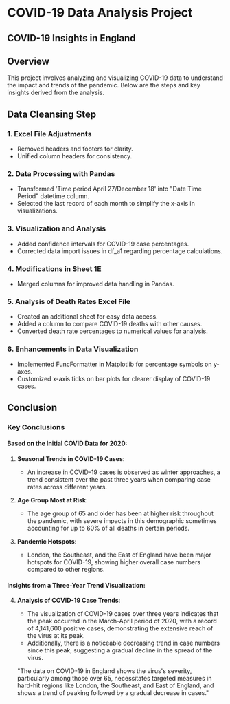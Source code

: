 # COVID-19 Data Analysis Project
## COVID-19 Insights in England

## Overview

This project involves analyzing and visualizing COVID-19 data to understand the impact and trends of the pandemic. Below are the steps and key insights derived from the analysis.

## Data Cleansing Step

### 1. Excel File Adjustments
- Removed headers and footers for clarity.
- Unified column headers for consistency.

### 2. Data Processing with Pandas
- Transformed 'Time period April 27/December 18' into "Date Time Period" datetime column.
- Selected the last record of each month to simplify the x-axis in visualizations.

### 3. Visualization and Analysis
- Added confidence intervals for COVID-19 case percentages.
- Corrected data import issues in df_a1 regarding percentage calculations.


### 4. Modifications in Sheet 1E
- Merged columns for improved data handling in Pandas.

### 5. Analysis of Death Rates Excel File
- Created an additional sheet for easy data access.
- Added a column to compare COVID-19 deaths with other causes.
- Converted death rate percentages to numerical values for analysis.

### 6. Enhancements in Data Visualization
- Implemented FuncFormatter in Matplotlib for percentage symbols on y-axes.
- Customized x-axis ticks on bar plots for clearer display of COVID-19 cases.

## Conclusion

### Key Conclusions

#### Based on the Initial COVID Data for 2020:

1. **Seasonal Trends in COVID-19 Cases**:
   - An increase in COVID-19 cases is observed as winter approaches, a trend consistent over the past three years when comparing case rates across different years.

2. **Age Group Most at Risk**:
   - The age group of 65 and older has been at higher risk throughout the pandemic, with severe impacts in this demographic sometimes accounting for up to 60% of all deaths in certain periods.

3. **Pandemic Hotspots**:
   - London, the Southeast, and the East of England have been major hotspots for COVID-19, showing higher overall case numbers compared to other regions.

#### Insights from a Three-Year Trend Visualization:

4. **Analysis of COVID-19 Case Trends**:
     - The visualization of COVID-19 cases over three years indicates that the peak occurred in the March-April period of 2020, with a record of 4,141,600 positive cases, demonstrating the extensive reach of the virus at its peak.
    - Additionally, there is a noticeable decreasing trend in case numbers since this peak, suggesting a gradual decline in the spread of the virus.

   
   "The data on COVID-19 in England shows the virus's severity, particularly among those over 65, necessitates targeted measures in hard-hit regions like London, the Southeast, and East of England, and shows a trend of peaking followed by a gradual decrease in cases."

